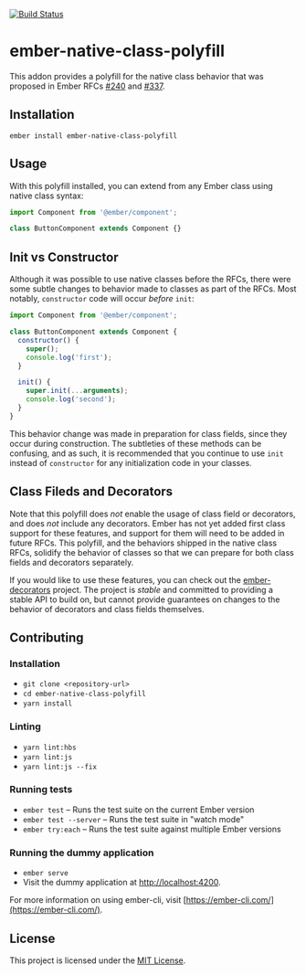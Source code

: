 [![Build Status](https://travis-ci.org/pzuraq/ember-native-class-polyfill.svg?branch=master)](https://travis-ci.org/pzuraq/ember-native-class-polyfill)

ember-native-class-polyfill
==============================================================================

This addon provides a polyfill for the native class behavior that was proposed
in Ember RFCs [#240](https://emberjs.github.io/rfcs/0240-es-classes.html) and
[#337](https://emberjs.github.io/rfcs/0337-native-class-constructor-update.html).

Installation
------------------------------------------------------------------------------

```
ember install ember-native-class-polyfill
```


Usage
------------------------------------------------------------------------------

With this polyfill installed, you can extend from any Ember class using native
class syntax:

```js
import Component from '@ember/component';

class ButtonComponent extends Component {}
```

## Init vs Constructor

Although it was possible to use native classes before the RFCs, there were some
subtle changes to behavior made to classes as part of the RFCs. Most notably,
`constructor` code will occur _before_ `init`:

```js
import Component from '@ember/component';

class ButtonComponent extends Component {
  constructor() {
    super();
    console.log('first');
  }

  init() {
    super.init(...arguments);
    console.log('second');
  }
}
```

This behavior change was made in preparation for class fields, since they occur
during construction. The subtleties of these methods can be confusing, and as
such, it is recommended that you continue to use `init` instead of `constructor`
for any initialization code in your classes.

## Class Fileds and Decorators

Note that this polyfill does _not_ enable the usage of class field or
decorators, and does _not_ include any decorators. Ember has not yet added first
class support for these features, and support for them will need to be added in
future RFCs. This polyfill, and the behaviors shipped in the native class RFCs,
solidify the behavior of classes so that we can prepare for both class fields
and decorators separately.

If you would like to use these features, you can check out the
[ember-decorators](https://github.com/ember-decorators/ember-decorators)
project. The project is _stable_ and committed to providing a stable API to
build on, but cannot provide guarantees on changes to the behavior of decorators
and class fields themselves.


Contributing
------------------------------------------------------------------------------

### Installation

* `git clone <repository-url>`
* `cd ember-native-class-polyfill`
* `yarn install`

### Linting

* `yarn lint:hbs`
* `yarn lint:js`
* `yarn lint:js --fix`

### Running tests

* `ember test` – Runs the test suite on the current Ember version
* `ember test --server` – Runs the test suite in "watch mode"
* `ember try:each` – Runs the test suite against multiple Ember versions

### Running the dummy application

* `ember serve`
* Visit the dummy application at [http://localhost:4200](http://localhost:4200).

For more information on using ember-cli, visit [https://ember-cli.com/](https://ember-cli.com/).

License
------------------------------------------------------------------------------

This project is licensed under the [MIT License](LICENSE.md).
